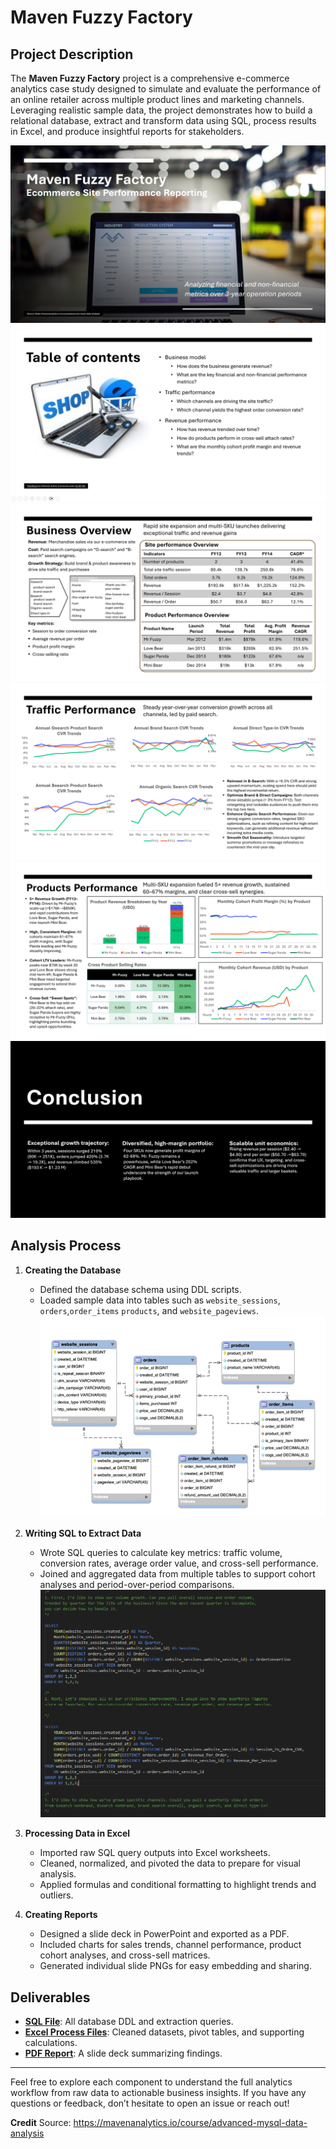 # Maven Fuzzy Factory

## Project Description

The **Maven Fuzzy Factory** project is a comprehensive e-commerce analytics case study designed to simulate and evaluate the performance of an online retailer across multiple product lines and marketing channels. Leveraging realistic sample data, the project demonstrates how to build a relational database, extract and transform data using SQL, process results in Excel, and produce insightful reports for stakeholders.

  ![!\[alt text\](image.png)](images/image1.png)
  ![!\[alt text\](image.png)](images/image2.png)
  ![!\[alt text\](image.png)](images/image3.png)
  ![!\[alt text\](image.png)](images/image4.png)
  ![!\[alt text\](image.png)](images/image5.png)
  ![!\[alt text\](image.png)](images/image6.png)

## Analysis Process

1. **Creating the Database**

   - Defined the database schema using DDL scripts.
   - Loaded sample data into tables such as `website_sessions`, `orders`,`order_items` `products`, and `website_pageviews`.
  ![!\[alt text\](image.png)](images/image7.png)

1. **Writing SQL to Extract Data**

   - Wrote SQL queries to calculate key metrics: traffic volume, conversion rates, average order value, and cross-sell performance.
   - Joined and aggregated data from multiple tables to support cohort analyses and period-over-period comparisons.
   ![!\[alt text\](image.png)](images/image8.png)

2. **Processing Data in Excel**

   - Imported raw SQL query outputs into Excel worksheets.
   - Cleaned, normalized, and pivoted the data to prepare for visual analysis.
   - Applied formulas and conditional formatting to highlight trends and outliers.

3. **Creating Reports**

   - Designed a slide deck in PowerPoint and exported as a PDF.
   - Included charts for sales trends, channel performance, product cohort analyses, and cross-sell matrices.
   - Generated individual slide PNGs for easy embedding and sharing.

## Deliverables

- [**SQL File**](./files/maven_fuzzy_factory.sql): All database DDL and extraction queries.
- [**Excel Process Files**](./files/Charts.xlsx): Cleaned datasets, pivot tables, and supporting calculations.
- [**PDF Report**](./files/Maven%20Fuzzy%20Factory%20.pdf): A slide deck summarizing findings.

---

Feel free to explore each component to understand the full analytics workflow from raw data to actionable business insights. If you have any questions or feedback, don’t hesitate to open an issue or reach out!

**Credit** Source: https://mavenanalytics.io/course/advanced-mysql-data-analysis
